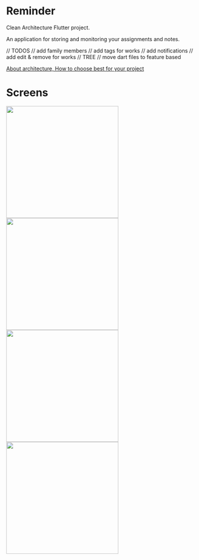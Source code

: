 # Reminder

Clean Architecture Flutter project.

An application for storing and monitoring your assignments and notes.

// TODOS
//  add family members
//  add tags for works
//  add notifications
//  add edit & remove for works
// TREE
//  move dart files to feature based

[About architecture, How to choose best for your project](README.STRUCTURE.md)

# Screens

<img src="https://github.com/HamidMusayev/reminder_app/blob/master/assets/screens/v2/1.jpg?raw=true" width="300">
<img src="https://github.com/HamidMusayev/reminder_app/blob/master/assets/screens/v2/2.jpg?raw=true" width="300">
<img src="https://github.com/HamidMusayev/reminder_app/blob/master/assets/screens/v2/3.jpg?raw=true" width="300">
<img src="https://github.com/HamidMusayev/reminder_app/blob/master/assets/screens/v2/4.jpg?raw=true" width="300">

